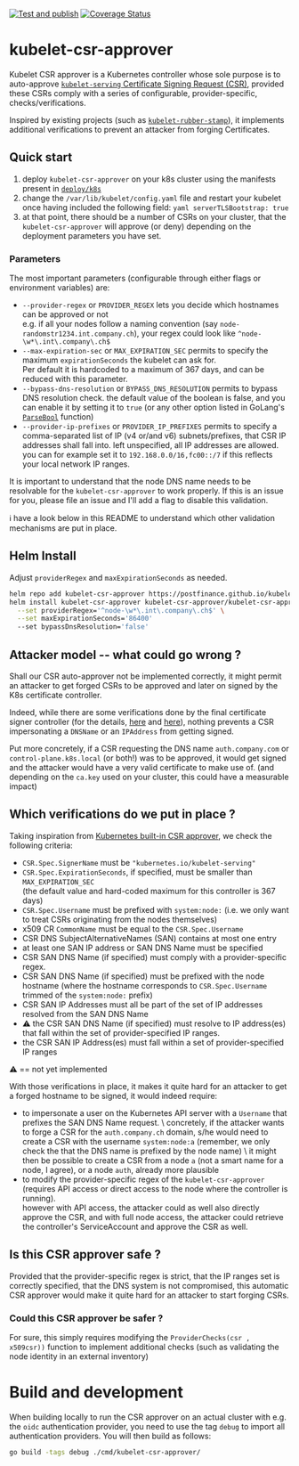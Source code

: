 [![Test and publish](https://github.com/postfinance/kubelet-csr-approver/actions/workflows/publish.yaml/badge.svg)](https://github.com/postfinance/kubelet-csr-approver/actions/workflows/publish.yaml)
[![Coverage Status](https://coveralls.io/repos/github/postfinance/kubelet-csr-approver/badge.svg?branch=main)](https://coveralls.io/github/postfinance/kubelet-csr-approver?branch=main)

# kubelet-csr-approver

Kubelet CSR approver is a Kubernetes controller whose sole purpose is to
auto-approve [`kubelet-serving` Certificate Signing Request
(CSR)](https://kubernetes.io/docs/tasks/administer-cluster/kubeadm/kubeadm-certs/#kubelet-serving-certs),
provided these CSRs comply with a series of configurable, provider-specific,
checks/verifications.

Inspired by existing projects (such as
[`kubelet-rubber-stamp`](https://github.com/kontena/kubelet-rubber-stamp)), it
implements additional verifications to prevent an attacker from forging
Certificates.

## Quick start

1. deploy `kubelet-csr-approver` on your k8s cluster using the manifests
   present in [`deploy/k8s`](deploy/k8s)
2. change the `/var/lib/kubelet/config.yaml` file and restart your kubelet once
   having included the following field: `yaml serverTLSBootstrap: true`
3. at that point, there should be a number of CSRs on your cluster, that the
   `kubelet-csr-approver` will approve (or deny) depending on the deployment
   parameters you have set.

### Parameters

The most important parameters (configurable through either flags or environment
variables) are:

* `--provider-regex` or `PROVIDER_REGEX` lets you decide which hostnames can be
  approved or not\
  e.g. if all your nodes follow a naming convention (say
  `node-randomstr1234.int.company.ch`), your regex could look like
  `^node-\w*\.int\.company\.ch$`
* `--max-expiration-sec` or `MAX_EXPIRATION_SEC` permits to specify the maximum
  `expirationSeconds` the kubelet can ask for.\
  Per default it is hardcoded to a maximum of 367 days, and can be reduced with
  this parameter.
* `--bypass-dns-resolution` or `BYPASS_DNS_RESOLUTION` permits to bypass DNS resolution
  check. the default value of the boolean is false, and you can enable it by
  setting it to `true` (or any other option listed in GoLang's
  [`ParseBool`](https://github.com/golang/go/blob/master/src/strconv/atob.go#L10)
  function)
* `--provider-ip-prefixes`  or `PROVIDER_IP_PREFIXES` permits to specify a
  comma-separated list of IP (v4 or/and v6) subnets/prefixes, that CSR IP
  addresses shall fall into. left unspecified, all IP addresses are allowed. \
  you can for example set it to `192.168.0.0/16,fc00::/7` if this reflects your
  local network IP ranges.

It is important to understand that the node DNS name needs to be
resolvable for the `kubelet-csr-approver` to work properly. If this is an issue
for you, please file an issue and I'll add a flag to disable this validation.

ℹ have a look below in this README to understand which other validation
mechanisms are put in place.

## Helm Install

Adjust `providerRegex` and `maxExpirationSeconds` as needed.

```bash
helm repo add kubelet-csr-approver https://postfinance.github.io/kubelet-csr-approver
helm install kubelet-csr-approver kubelet-csr-approver/kubelet-csr-approver -n kube-system \
  --set providerRegex='^node-\w*\.int\.company\.ch$' \
  --set maxExpirationSeconds='86400'
  --set bypassDnsResolution='false'
```

## Attacker model -- what could go wrong ?

Shall our CSR auto-approver not be implemented correctly, it might permit an
attacker to get forged CSRs to be approved and later on signed by the K8s
certificate controller.

Indeed, while there are some verifications done by the final certificate signer
controller (for the details,
[here](https://github.com/kubernetes/kubernetes/blob/v1.22.2/pkg/controller/certificates/signer/signer.go#L253-L258)
and
[here](https://github.com/kubernetes/kubernetes/blob/v1.22.2/pkg/apis/certificates/helpers.go#L62-L88)),
nothing prevents a CSR impersonating a `DNSName` or an `IPAddress` from getting
signed.

Put more concretely, if a CSR requesting the DNS name `auth.company.com` or
`control-plane.k8s.local` (or both!) was to be approved, it would get signed
and the attacker would have a very valid certificate to make use of. (and
depending on the `ca.key` used on your cluster, this could have a measurable
impact)

## Which verifications do we put in place ?

Taking inspiration from [Kubernetes built-in CSR
approver](https://github.com/kubernetes/kubernetes/blob/v1.22.2/pkg/controller/certificates/approver/sarapprove.go),
we check the following criteria:

* `CSR.Spec.SignerName` must be `"kubernetes.io/kubelet-serving"`
* `CSR.Spec.ExpirationSeconds`, if specified, must be smaller than `MAX_EXPIRATION_SEC`\
  (the default value and hard-coded maximum for this controller is 367 days)
* `CSR.Spec.Username` must be prefixed with `system:node:` (i.e. we only
  want to treat CSRs originating from the nodes themselves)
* x509 CR `CommonName` must be equal to the `CSR.Spec.Username`
* CSR DNS SubjectAlternativeNames (SAN) contains at most one entry
* at least one SAN IP address or SAN DNS Name must be specified
* CSR SAN DNS Name (if specified) must comply with a provider-specific
  regex.
* CSR SAN DNS Name (if specified) must be prefixed with the node hostname
  (where the hostname corresponds to `CSR.Spec.Username` trimmed of the
  `system:node:` prefix)
* CSR SAN IP Addresses must all be part of the set of IP addresses resolved
  from the SAN DNS Name
* ⚠ the CSR SAN DNS Name (if specified) must resolve to IP address(es) that
  fall within the set of provider-specified IP ranges.
* the CSR SAN IP Address(es) must fall within a set of provider-specified IP
  ranges

⚠ == not yet implemented

With those verifications in place, it makes it quite hard for an attacker to
get a forged hostname to be signed, it would indeed require:

* to impersonate a user on the Kubernetes API server with a `Username` that
  prefixes the SAN DNS Name request. \ concretely, if the attacker wants to
  forge a CSR for the `auth.company.ch` domain, s/he would need to create a CSR
  with the username `system:node:a` (remember, we only check the that the DNS
  name is prefixed by the node name) \ it might then be possible to create a
  CSR from a node `a` (not a smart name for a node, I agree), or a node `auth`,
  already more plausible
* to modify the provider-specific regex of the `kubelet-csr-approver` (requires
  API access or direct access to the node where the controller is running). \
  however with API access, the attacker could as well also directly approve the
  CSR, and with full node access, the attacker could retrieve the controller's
  ServiceAccount and approve the CSR as well.

## Is this CSR approver safe ?

Provided that the provider-specific regex is strict, that the IP ranges set is
correctly specified, that the DNS system is not compromised, this automatic CSR
approver would make it quite hard for an attacker to start forging CSRs.

### Could this CSR approver be safer ?

For sure, this simply requires modifying the `ProviderChecks(csr , x509csr))`
function to implement additional checks (such as validating the node identity
in an external inventory)

# Build and development

When building locally to run the CSR approver on an actual cluster with e.g. the
`oidc` authentication provider, you need to use the tag `debug` to import all
authentication providers. You will then build as follows:

```bash
go build -tags debug ./cmd/kubelet-csr-approver/
```
